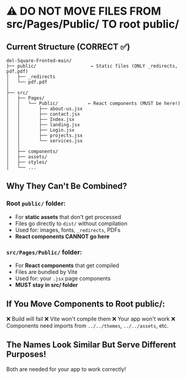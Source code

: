 # ⚠️ DO NOT MOVE FILES FROM src/Pages/Public/ TO root public/

## Current Structure (CORRECT ✅)

```
del-Square-Fronted-main/
├── public/                    ← Static files (ONLY _redirects, pdf.pdf)
│   ├── _redirects
│   └── pdf.pdf
│
├── src/
│   ├── Pages/
│   │   └── Public/           ← React components (MUST be here!)
│   │       ├── about-us.jsx
│   │       ├── contact.jsx
│   │       ├── Index.jsx
│   │       ├── landing.jsx
│   │       ├── Login.jsx
│   │       ├── projects.jsx
│   │       └── services.jsx
│   │
│   ├── components/
│   ├── assets/
│   ├── styles/
│   └── ...
```

## Why They Can't Be Combined?

### Root `public/` folder:
- For **static assets** that don't get processed
- Files go directly to `dist/` without compilation
- Used for: images, fonts, `_redirects`, PDFs
- **React components CANNOT go here**

### `src/Pages/Public/` folder:
- For **React components** that get compiled
- Files are bundled by Vite
- Used for: your `.jsx` page components
- **MUST stay in src/ folder**

## If You Move Components to Root public/:

❌ Build will fail
❌ Vite won't compile them
❌ Your app won't work
❌ Components need imports from `../../themes`, `../../assets`, etc.

## The Names Look Similar But Serve Different Purposes!

Both are needed for your app to work correctly!

